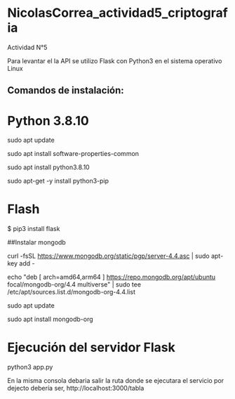 # NicolasCorrea_actividad5_criptografia
Actividad N°5


Para levantar el la API se utilizo Flask con Python3 en el sistema operativo Linux

## Comandos de instalación:
# Python 3.8.10
sudo apt update 

sudo apt install software-properties-common

sudo apt install python3.8.10

sudo apt-get -y install python3-pip

# Flash
$  pip3 install flask

##Instalar mongodb

curl -fsSL https://www.mongodb.org/static/pgp/server-4.4.asc | sudo apt-key add -

echo "deb [ arch=amd64,arm64 ] https://repo.mongodb.org/apt/ubuntu focal/mongodb-org/4.4 multiverse" | sudo tee /etc/apt/sources.list.d/mongodb-org-4.4.list

sudo apt update

sudo apt install mongodb-org

# Ejecución del servidor Flask
 python3 app.py

En la misma consola debaria salir la ruta donde se ejecutara el servicio
por dejecto debería ser, http://localhost:3000/tabla
